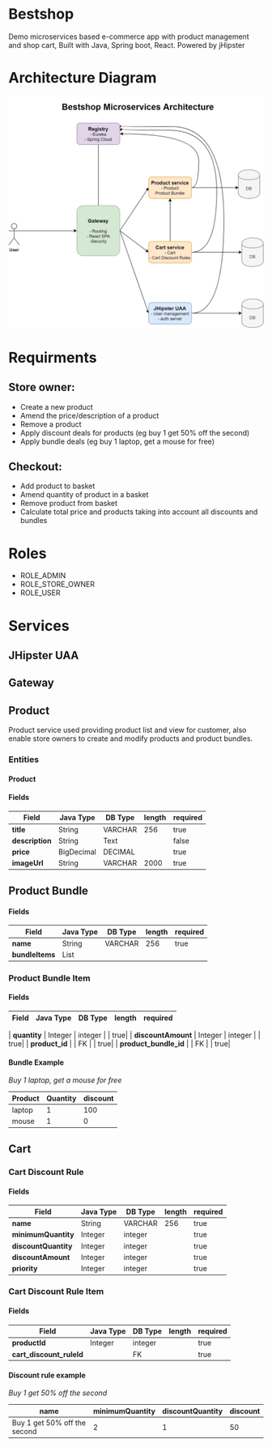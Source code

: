 # Bestshop
Demo microservices based e-commerce app with product management and shop cart, Built with Java, Spring boot, React. Powered by jHipster

# Architecture Diagram
![Architure](docs\images\arhitecture.png)

# Requirments 
## Store owner:
- Create a new product
- Amend the price/description of a product
- Remove a product
- Apply discount deals for products (eg buy 1 get 50% off the second)
- Apply bundle deals (eg buy 1 laptop, get a mouse for free)

## Checkout:
- Add product to basket
- Amend quantity of product in a basket
- Remove product from basket
- Calculate total price and products taking into account all discounts and bundles

# Roles
- ROLE_ADMIN
- ROLE_STORE_OWNER
- ROLE_USER

# Services
## JHipster UAA

## Gateway

## Product

Product service used  providing product list and view for customer, also enable store owners to create and modify products and product bundles.  

### Entities
#### Product
####  Fields


| Field |Java Type|  DB Type | length | required|
| -------- | -------- | -------- | -------- |--------|
| **title**     |String| VARCHAR     | 256     | true|
| **description**    |String | Text     |      | false|
| **price**     |BigDecimal | DECIMAL      |      | true|
| **imageUrl**     |String | VARCHAR      |  2000    | true|

## Product Bundle
#### Fields

| Field |Java Type|  DB Type | length | required|
| -------- | -------- | -------- | -------- |--------|
| **name**     |String| VARCHAR     | 256     | true|
| **bundleItems**     | List |       |      | |

### Product Bundle Item
#### Fields
| Field |Java Type|  DB Type | length | required|
| -------- | -------- | -------- | -------- |--------|

| **quantity**     | Integer |  integer    |    | true|
| **discountAmount**     | Integer |  integer    |      | true|
| **product_id**     |  |  FK   |      | true|
| **product_bundle_id**     |  |  FK    |      | true|

#### Bundle Example
*Buy 1 laptop, get a mouse for free*

| Product | Quantity | discount |
| -------- | -------- | -------- |
| laptop    | 1    | 100     |
| mouse    | 1    | 0     |

## Cart
### Cart Discount Rule
#### Fields
| Field |Java Type|  DB Type | length | required|
| -------- | -------- | -------- | -------- |--------|
| **name**     | String |  VARCHAR    | 256   | true|
| **minimumQuantity**     | Integer |  integer    |      | true|
| **discountQuantity**     | Integer |  integer    |      | true|
| **discountAmount**     | Integer |  integer    |      | true|
| **priority**     | Integer |  integer    |      | true|

### Cart Discount Rule Item
#### Fields
| Field |Java Type|  DB Type | length | required|
| -------- | -------- | -------- | -------- |--------|
| **productId**     | Integer |  integer    |      | true|
| **cart_discount_ruleId**     |  |  FK    |      | true|



#### Discount rule example
*Buy 1 get 50% off the second*

| name | minimumQuantity | discountQuantity | discount |
| -------- | -------- | -------- | -------- |
|  Buy 1 get 50% off the second | 2  | 1 | 50 | 
